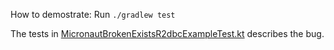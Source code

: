 How to demostrate: Run `./gradlew test`

The tests in [MicronautBrokenExistsR2dbcExampleTest.kt](src/test/kotlin/com/example/MicronautBrokenExistsR2dbcExampleTest.kt)
describes the bug.
